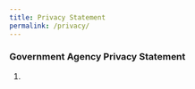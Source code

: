 ```yaml
---
title: Privacy Statement
permalink: /privacy/
---
```

### **Government Agency Privacy Statement**

1. 